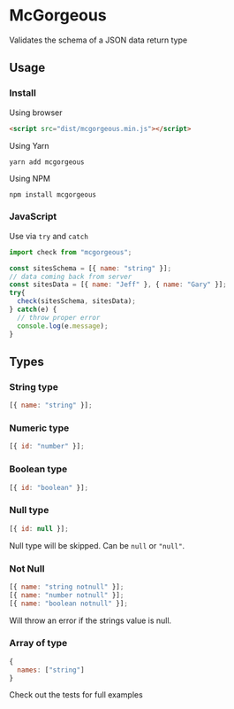 # McGorgeous

Validates the schema of a JSON data return type

## Usage

### Install
Using browser

```html
<script src="dist/mcgorgeous.min.js"></script>
```

Using Yarn
```
yarn add mcgorgeous
```
Using NPM
```
npm install mcgorgeous
```

### JavaScript

Use via `try` and `catch`

```javascript
import check from "mcgorgeous";

const sitesSchema = [{ name: "string" }];
// data coming back from server 
const sitesData = [{ name: "Jeff" }, { name: "Gary" }];
try{
  check(sitesSchema, sitesData);
} catch(e) {
  // throw proper error
  console.log(e.message);
}
```

## Types

### String type
```javascript
[{ name: "string" }];
```

### Numeric type
```javascript
[{ id: "number" }];
```

### Boolean type
```javascript
[{ id: "boolean" }];
```

### Null type
```javascript
[{ id: null }];
```
Null type will be skipped. Can be `null` or `"null"`.

### Not Null
```javascript
[{ name: "string notnull" }];
[{ name: "number notnull" }];
[{ name: "boolean notnull" }];
```
Will throw an error if the strings value is null.

### Array of type
```javascript
{
  names: ["string"]
}
```

Check out the tests for full examples